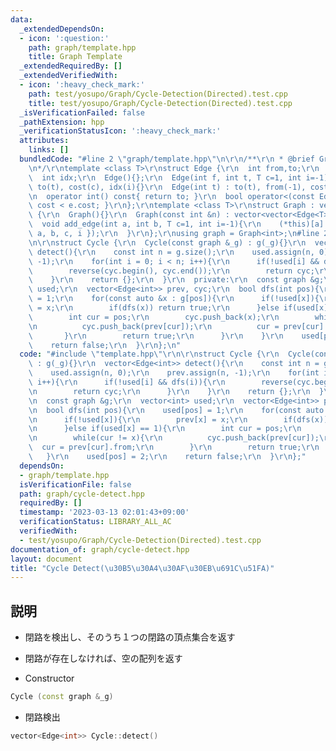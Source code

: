 ```yaml
---
data:
  _extendedDependsOn:
  - icon: ':question:'
    path: graph/template.hpp
    title: Graph Template
  _extendedRequiredBy: []
  _extendedVerifiedWith:
  - icon: ':heavy_check_mark:'
    path: test/yosupo/Graph/Cycle-Detection(Directed).test.cpp
    title: test/yosupo/Graph/Cycle-Detection(Directed).test.cpp
  _isVerificationFailed: false
  _pathExtension: hpp
  _verificationStatusIcon: ':heavy_check_mark:'
  attributes:
    links: []
  bundledCode: "#line 2 \"graph/template.hpp\"\n\r\n/**\r\n * @brief Graph Template\r\
    \n*/\r\ntemplate <class T>\r\nstruct Edge {\r\n  int from,to;\r\n  T cost;\r\n\
    \  int idx;\r\n  Edge(){};\r\n  Edge(int f, int t, T c=1, int i=-1) : from(f),\
    \ to(t), cost(c), idx(i){}\r\n  Edge(int t) : to(t), from(-1), cost(1), idx(-1){}\r\
    \n  operator int() const{ return to; }\r\n  bool operator<(const Edge &e){ return\
    \ cost < e.cost; }\r\n};\r\ntemplate <class T>\r\nstruct Graph : vector<vector<Edge<T>>>\
    \ {\r\n  Graph(){}\r\n  Graph(const int &n) : vector<vector<Edge<T>>>(n){}\r\n\
    \  void add_edge(int a, int b, T c=1, int i=-1){\r\n    (*this)[a].push_back({\
    \ a, b, c, i });\r\n  }\r\n};\r\nusing graph = Graph<int>;\n#line 2 \"graph/cycle-detect.hpp\"\
    \n\r\nstruct Cycle {\r\n  Cycle(const graph &_g) : g(_g){}\r\n  vector<Edge<int>>\
    \ detect(){\r\n    const int n = g.size();\r\n    used.assign(n, 0);\r\n    prev.assign(n,\
    \ -1);\r\n    for(int i = 0; i < n; i++){\r\n      if(!used[i] && dfs(i)){\r\n\
    \        reverse(cyc.begin(), cyc.end());\r\n        return cyc;\r\n      }\r\n\
    \    }\r\n    return {};\r\n  }\r\n  private:\r\n  const graph &g;\r\n  vector<int>\
    \ used;\r\n  vector<Edge<int>> prev, cyc;\r\n  bool dfs(int pos){\r\n    used[pos]\
    \ = 1;\r\n    for(const auto &x : g[pos]){\r\n      if(!used[x]){\r\n        prev[x]\
    \ = x;\r\n        if(dfs(x)) return true;\r\n      }else if(used[x] == 1){\r\n\
    \        int cur = pos;\r\n        cyc.push_back(x);\r\n        while(cur != x){\r\
    \n          cyc.push_back(prev[cur]);\r\n          cur = prev[cur].from;\r\n \
    \       }\r\n        return true;\r\n      }\r\n    }\r\n    used[pos] = 2;\r\n\
    \    return false;\r\n  }\r\n};\n"
  code: "#include \"template.hpp\"\r\n\r\nstruct Cycle {\r\n  Cycle(const graph &_g)\
    \ : g(_g){}\r\n  vector<Edge<int>> detect(){\r\n    const int n = g.size();\r\n\
    \    used.assign(n, 0);\r\n    prev.assign(n, -1);\r\n    for(int i = 0; i < n;\
    \ i++){\r\n      if(!used[i] && dfs(i)){\r\n        reverse(cyc.begin(), cyc.end());\r\
    \n        return cyc;\r\n      }\r\n    }\r\n    return {};\r\n  }\r\n  private:\r\
    \n  const graph &g;\r\n  vector<int> used;\r\n  vector<Edge<int>> prev, cyc;\r\
    \n  bool dfs(int pos){\r\n    used[pos] = 1;\r\n    for(const auto &x : g[pos]){\r\
    \n      if(!used[x]){\r\n        prev[x] = x;\r\n        if(dfs(x)) return true;\r\
    \n      }else if(used[x] == 1){\r\n        int cur = pos;\r\n        cyc.push_back(x);\r\
    \n        while(cur != x){\r\n          cyc.push_back(prev[cur]);\r\n        \
    \  cur = prev[cur].from;\r\n        }\r\n        return true;\r\n      }\r\n \
    \   }\r\n    used[pos] = 2;\r\n    return false;\r\n  }\r\n};"
  dependsOn:
  - graph/template.hpp
  isVerificationFile: false
  path: graph/cycle-detect.hpp
  requiredBy: []
  timestamp: '2023-03-13 02:01:43+09:00'
  verificationStatus: LIBRARY_ALL_AC
  verifiedWith:
  - test/yosupo/Graph/Cycle-Detection(Directed).test.cpp
documentation_of: graph/cycle-detect.hpp
layout: document
title: "Cycle Detect(\u30B5\u30A4\u30AF\u30EB\u691C\u51FA)"
---
```


## 説明

- 閉路を検出し、そのうち１つの閉路の頂点集合を返す
- 閉路が存在しなければ、空の配列を返す

- Constructor
```cpp
Cycle (const graph &_g)
```

- 閉路検出
```cpp
vector<Edge<int>> Cycle::detect()
```
